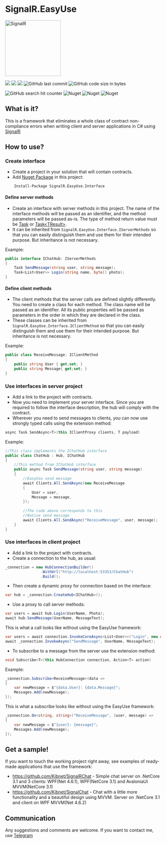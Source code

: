 # SignalR.EasyUse

<img src="https://docs.microsoft.com/sv-se/azure/media/index/azure-signalr.svg" alt="SignalR" width="180"/>

![](https://github.com/Kibnet/SignalR.EasyUse/workflows/NuGet%20Generation/badge.svg?branch=master)
![](https://img.shields.io/github/issues/Kibnet/SignalR.EasyUse.svg?label=Issues)
![](https://img.shields.io/github/tag/Kibnet/SignalR.EasyUse.svg?label=Last%20Version)
![GitHub last commit](https://img.shields.io/github/last-commit/kibnet/SignalR.EasyUse)
![GitHub code size in bytes](https://img.shields.io/github/languages/code-size/kibnet/SignalR.EasyUse?label=Code%20Size)

![GitHub search hit counter](https://img.shields.io/github/search/kibnet/SignalR.EasyUse/SignalR?label=GitHub%20Search%20Hits)
![Nuget](https://img.shields.io/nuget/dt/SignalR.EasyUse.Interface?label=Interface%20Downloads)
![Nuget](https://img.shields.io/nuget/dt/SignalR.EasyUse.Server?label=Server%20Downloads)
![Nuget](https://img.shields.io/nuget/dt/SignalR.EasyUse.Client?label=Client%20Downloads)

## What is it?
This is a framework that eliminates a whole class of contract non-compliance errors when writing client and server applications in C# using [SignalR](https://github.com/SignalR/SignalR "SignalR")

## How to use?
### Create interface
- Create a project in your solution that will contain contracts.
- Add [Nuget Package](https://www.nuget.org/packages/SignalR.EasyUse.Interface/ "Nuget Package") in this project:
```
    Install-Package SignalR.EasyUse.Interface
```

#### Define server methods
- Create an interface with server methods in this project. The name of the interface methods will be passed as an identifier, and the method parameters will be passed as-is. The type of method return value must be [Task](https://docs.microsoft.com/en-us/dotnet/api/system.threading.tasks.task?view=netcore-3.1 "System.Threading.Tasks.Task") or [Task\<TResult\>](https://docs.microsoft.com/en-us/dotnet/api/system.threading.tasks.task-1?view=netcore-3.1 "System.Threading.Tasks.Task-1").
- It can be inherited from `SignalR.EasyUse.Interface.IServerMethods` so that you can easily distinguish them and use them for their intended purpose. But inheritance is not necessary.

Example:
```csharp
public interface IChatHub: IServerMethods
{
    Task SendMessage(string user, string message);
    Task<List<User>> Login(string name, byte[] photo);
}
```

#### Define client methods
- The client methods that the server calls are defined slightly differently. You need to create a class for each method. The class name will be passed as an identifier. All its public properties will be passed as parameters in the order in which they are declared in the class.
- These classes can be inherited from `SignalR.EasyUse.Interface.IClientMethod` so that you can easily distinguish them and use them for their intended purpose. But inheritance is not necessary.

Example:
```csharp
public class ReceiveMessage: IClientMethod
{
    public string User { get;set; }
    public string Message{ get;set; }
}
```

### Use interfaces in server project
- Add a link to the project with contracts.
- Now you need to implement your server interface. Since you are required to follow the interface description, the hub will comply with the contract.
- Wherever you need to send messages to clients, you can now use strongly typed calls using the extension method:
```csharp
async Task SendAsync<T>(this IClientProxy clients, T payload)
```

Example:
```csharp
//This class implements the IChatHub interface
public class ChatHub : Hub, IChatHub
{
    //This method from IChatHub interface
    public async Task SendMessage(string user, string message)
    {
        //EasyUse send message
        await Clients.All.SendAsync(new ReceiveMessage
        {
            User = user,
            Message = message,
		});
		
		//The code above corresponds to this
        //Native send message
        await Clients.All.SendAsync("ReceiveMessage", user, message);
    }
}
```

### Use interfaces in client project
- Add a link to the project with contracts.
- Сreate a connection to the hub, as usual:
```csharp
_connection = new HubConnectionBuilder()
                .WithUrl("http://localhost:53353/ChatHub")
                .Build();
```
- Then create a dynamic proxy for connection based on the interface:
```csharp
var hub = _connection.CreateHub<IChatHub>();
```
- Use a proxy to call server methods:
```csharp
var users = await hub.Login(UserName, Photo);
await hub.SendMessage(UserName, MessageText);
```
This is what a call looks like without using the EasyUse framework:
```csharp
var users = await connection.InvokeCoreAsync<List<User>>("Login", new object[] { UserName, Photo });
await _connection.InvokeAsync("SendMessage", UserName, MessageText);
```
- To subscribe to a message from the server use the extension method:
```csharp
void Subscribe<T>(this HubConnection connection, Action<T> action)
```

Example:
```csharp
_connection.Subscribe<ReceiveMessage>(data =>
{
	var newMessage = $"{data.User}: {data.Message}";
	Messages.Add(newMessage);
});
```
This is what a subscribe looks like without using the EasyUse framework:
```csharp
_connection.On<string, string>("ReceiveMessage", (user, message) =>
{
	var newMessage = $"{user}: {message}";
	Messages.Add(newMessage);
});
```

## Get a sample!
If you want to touch the working project right away, see examples of ready-made applications that use the framework:
- https://github.com/Kibnet/SignalRChat - Simple chat server on .NetCore 3.1 and 3 clients: WPF(Net 4.6.1), WPF(NetCore 3.1) and AvaloniaUI MVVM(NetCore 3.1)
- https://github.com/Kibnet/SignalChat - Chat with a little more functionality and a beautiful design using MVVM. Server on .NetCore 3.1 and client on WPF MVVM(Net 4.6.2)

## Communication
Any suggestions and comments are welcome. If you want to contact me, use [Telegram](https://t.me/kibnet)
